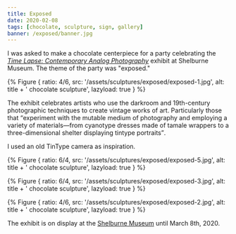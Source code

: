 ```yaml
---
title: Exposed
date: 2020-02-08
tags: [chocolate, sculpture, sign, gallery]
banner: /exposed/banner.jpg
---
```


I was asked to make a chocolate centerpiece for a party celebrating the [_Time Lapse: Contemporary Analog Photography_](https://shelburnemuseum.org/exhibition/time-lapse-contemporary-analog-photography/) exhibit at Shelburne Museum. The theme of the party was "exposed." 

{% Figure {
    ratio: 4/6,
    src: '/assets/sculptures/exposed/exposed-1.jpg',
    alt: title + ' chocolate sculpture',
    lazyload: true
} %}

The exhibit celebrates artists who use the darkroom and 19th-century photographic techniques to create vintage works of art. Particularly those that <q cite="https://shelburnemuseum.org/exhibition/time-lapse-contemporary-analog-photography/">experiment with the mutable medium of photography and employing a variety of materials—from cyanotype dresses made of tamale wrappers to a three-dimensional shelter displaying tintype portraits</q>.

I used an old TinType camera as inspiration.

{% Figure {
    ratio: 6/4,
    src: '/assets/sculptures/exposed/exposed-5.jpg',
    alt: title + ' chocolate sculpture',
    lazyload: true
} %}

{% Figure {
    ratio: 6/4,
    src: '/assets/sculptures/exposed/exposed-3.jpg',
    alt: title + ' chocolate sculpture',
    lazyload: true
} %}

{% Figure {
    ratio: 4/6,
    src: '/assets/sculptures/exposed/exposed-2.jpg',
    alt: title + ' chocolate sculpture',
    lazyload: true
} %}

The exhibit is on display at the [Shelburne Museum](https://shelburnemuseum.org) until March 8th, 2020.